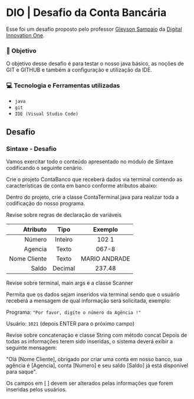 
# DIO | Desafio da Conta Bancária 

Esse foi um desafio proposto pelo professor [Gleyson Sampaio](https://github.com/glysns) da [Digital Innovation One](https://www.dio.me).


### 🏹 Objetivo 

O objetivo desse desafio é para testar o nosso java básico, as noções de GIT e GITHUB e também a configuração e utilização da IDE. 


### 💻 Tecnologia e Ferramentas utilizadas

- `java`
- `git`
- `IDE (Visual Studio Code)`


##  Desafio 

### Sintaxe - Desafio 

Vamos exercitar todo o conteúdo apresentado no módulo de Sintaxe codificando o seguinte cenário.

Crie o projeto ContaBanco que receberá dados via terminal contendo as características de conta em banco conforme atributos abaixo:

Dentro do projeto, crie a classe ContaTerminal.java para realizar toda a codificação do nosso programa.

Revise sobre regras de declaração de variáveis

|  Atributo	   | Tipo	    | Exemplo       |
| -----------:  | :------:  | :---------:   |
| Número        | Inteiro   | 102 1         |
| Agencia       | Texto     | 067-8         |
| Nome Cliente  | Texto	    | MARIO ANDRADE |
| Saldo         | Decimal   | 237.48        |


Revise sobre terminal, main args e a classe Scanner

Permita que os dados sejam inseridos via terminal sendo que o usuário receberá a mensagem de qual informação será solicitada, exemplo:

Programa: ` "Por favor, digite o número da Agência !" `

Usuário: ` 1021 ` (depois ENTER para o próximo campo)


Revise sobre concatenação e classe String com método concat
Depois de todas as informações terem sido inseridas, o sistema deverá exibir a seguinte mensagem:

"Olá [Nome Cliente], obrigado por criar uma conta em nosso banco, sua agência é [Agencia], conta [Numero] e seu saldo [Saldo] já está disponível para saque".

Os campos em [ ] devem ser alterados pelas informações que forem inseridas pelos usuários.
